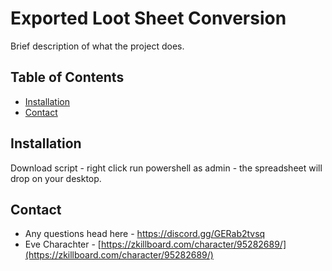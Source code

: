 # Exported Loot Sheet Conversion

Brief description of what the project does.

## Table of Contents

- [Installation](#installation)
- [Contact](#contact)

## Installation

Download script - right click run powershell as admin - the spreadsheet will drop on your desktop.

## Contact

- Any questions head here - https://discord.gg/GERab2tvsq
- Eve Charachter - [https://zkillboard.com/character/95282689/](https://zkillboard.com/character/95282689/)
